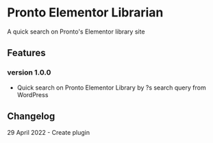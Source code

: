 # Pronto Elementor Librarian

A quick search on Pronto's Elementor library site
## Features
### version 1.0.0 ###
- Quick search on Pronto Elementor Library by ?s search query from WordPress
## Changelog

29 April 2022 - Create plugin